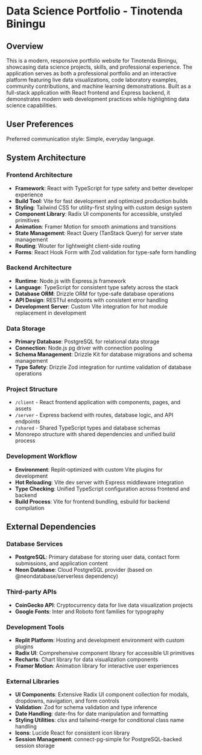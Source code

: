 # Data Science Portfolio - Tinotenda Biningu

## Overview

This is a modern, responsive portfolio website for Tinotenda Biningu, showcasing data science projects, skills, and professional experience. The application serves as both a professional portfolio and an interactive platform featuring live data visualizations, code laboratory examples, community contributions, and machine learning demonstrations. Built as a full-stack application with React frontend and Express backend, it demonstrates modern web development practices while highlighting data science capabilities.

## User Preferences

Preferred communication style: Simple, everyday language.

## System Architecture

### Frontend Architecture
- **Framework**: React with TypeScript for type safety and better developer experience
- **Build Tool**: Vite for fast development and optimized production builds
- **Styling**: Tailwind CSS for utility-first styling with custom design system
- **Component Library**: Radix UI components for accessible, unstyled primitives
- **Animation**: Framer Motion for smooth animations and transitions
- **State Management**: React Query (TanStack Query) for server state management
- **Routing**: Wouter for lightweight client-side routing
- **Forms**: React Hook Form with Zod validation for type-safe form handling

### Backend Architecture
- **Runtime**: Node.js with Express.js framework
- **Language**: TypeScript for consistent type safety across the stack
- **Database ORM**: Drizzle ORM for type-safe database operations
- **API Design**: RESTful endpoints with consistent error handling
- **Development Server**: Custom Vite integration for hot module replacement in development

### Data Storage
- **Primary Database**: PostgreSQL for relational data storage
- **Connection**: Node.js pg driver with connection pooling
- **Schema Management**: Drizzle Kit for database migrations and schema management
- **Type Safety**: Drizzle Zod integration for runtime validation of database operations

### Project Structure
- `/client` - React frontend application with components, pages, and assets
- `/server` - Express backend with routes, database logic, and API endpoints  
- `/shared` - Shared TypeScript types and database schemas
- Monorepo structure with shared dependencies and unified build process

### Development Workflow
- **Environment**: Replit-optimized with custom Vite plugins for development
- **Hot Reloading**: Vite dev server with Express middleware integration
- **Type Checking**: Unified TypeScript configuration across frontend and backend
- **Build Process**: Vite for frontend bundling, esbuild for backend compilation

## External Dependencies

### Database Services
- **PostgreSQL**: Primary database for storing user data, contact form submissions, and application content
- **Neon Database**: Cloud PostgreSQL provider (based on @neondatabase/serverless dependency)

### Third-party APIs
- **CoinGecko API**: Cryptocurrency data for live data visualization projects
- **Google Fonts**: Inter and Roboto font families for typography

### Development Tools
- **Replit Platform**: Hosting and development environment with custom plugins
- **Radix UI**: Comprehensive component library for accessible UI primitives
- **Recharts**: Chart library for data visualization components
- **Framer Motion**: Animation library for interactive user experiences

### External Libraries
- **UI Components**: Extensive Radix UI component collection for modals, dropdowns, navigation, and form controls
- **Validation**: Zod for schema validation and type inference
- **Date Handling**: date-fns for date manipulation and formatting
- **Styling Utilities**: clsx and tailwind-merge for conditional class name handling
- **Icons**: Lucide React for consistent icon library
- **Session Management**: connect-pg-simple for PostgreSQL-backed session storage